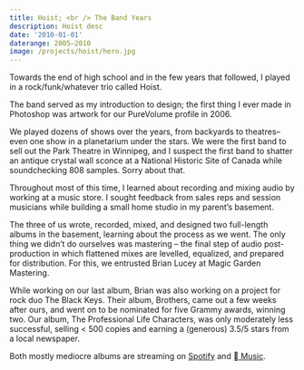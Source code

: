 ```yaml
---
title: Hoist; <br /> The Band Years
description: Hoist desc
date: '2010-01-01'
daterange: 2005–2010
image: /projects/hoist/hero.jpg
---
```


Towards the end of high school and in the few years that followed, I played in a rock/funk/whatever trio called Hoist.

The band served as my introduction to design; the first thing I ever made in Photoshop was artwork for our PureVolume profile in 2006.

We played dozens of shows over the years, from backyards to theatres–even one show in a planetarium under the stars. We were the first band to sell out the Park Theatre in Winnipeg, and I suspect the first band to shatter an antique crystal wall sconce at a National Historic Site of Canada while soundchecking 808 samples. Sorry about that.

<PostImage src="projects/hoist/3114.jpg" size="large" caption="Hoist live at The Park Theatre in Winnipeg c. 2006 – photo by JT Austin"/>

<PostImage src="projects/hoist/3213.jpg" size="large" caption="We implanted a theremin into a pink plastic pig because idk – photo by JT Austin" />

Throughout most of this time, I learned about recording and mixing audio by working at a music store. I sought feedback from sales reps and session musicians while building a small home studio in my parent’s basement.

<PostImage src="projects/hoist/20.jpg" size="large" caption="Basement studio c. 2010" />
<PostImage src="projects/hoist/10.jpg" size="large" caption="Workstation c. 2010" />

The three of us wrote, recorded, mixed, and designed two full-length albums in the basement, learning about the process as we went. The only thing we didn’t do ourselves was mastering – the final step of audio post-production in which flattened mixes are levelled, equalized, and prepared for distribution. For this, we entrusted Brian Lucey at Magic Garden Mastering.

While working on our last album, Brian was also working on a project for rock duo The Black Keys. Their album, Brothers, came out a few weeks after ours, and went on to be nominated for five Grammy awards, winning two. Our album, The Professional Life Characters, was only moderately less successful, selling < 500 copies and earning a (generous) 3.5/5 stars from a local newspaper.

<Vimeo vimeoId="414599550" size="large" autoPlay caption="You Can Have the Window Seat (2008) and The Professional Life Characters (2010)" />

Both mostly mediocre albums are streaming on [Spotify](https://open.spotify.com/artist/4x66JilCisubJIuWcIMJ8t) and [ Music](https://music.apple.com/us/artist/hoist/1503569449).
